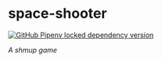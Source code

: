 # space-shooter

[![GitHub Pipenv locked dependency version](https://img.shields.io/github/pipenv/locked/dependency-version/j-tesla/space-shooter/pygame)](https://github.com/pygame/pygame)

*A *shmup* game*

